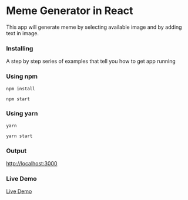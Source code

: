 # Meme Generator in React

This app will generate meme by selecting available image and by adding text in image.

### Installing

A step by step series of examples that tell you how to get app running

### Using npm

```
npm install
```

```
npm start
```


### Using yarn

```
yarn
```

```
yarn start
```

### Output

[http://localhost:3000](http://localhost:3000)

### Live Demo

<a href="https://meme-generator2018.herokuapp.com" target="_blank">Live Demo</a>

